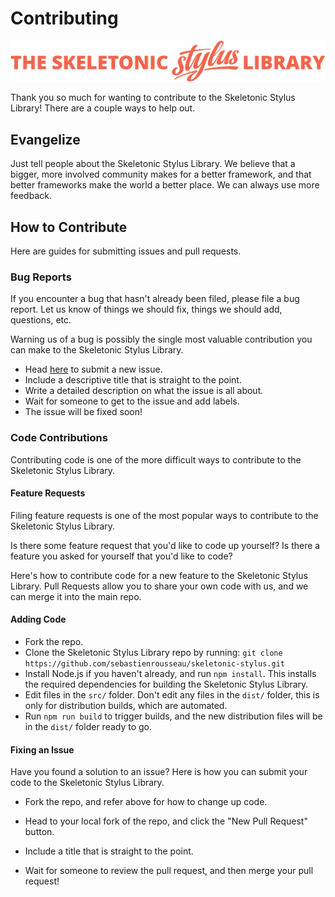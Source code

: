# Contributing

![Banner representing the Skeletonic Stylus Library](../images/skeletonic-stylus-readme.svg)

Thank you so much for wanting to contribute to the Skeletonic Stylus Library! There are a couple ways to help out.

## Evangelize

Just tell people about the Skeletonic Stylus Library. We believe that a bigger, more involved community makes for a better framework, and that better frameworks make the world a better place. We can always use more feedback.

## How to Contribute

Here are guides for submitting issues and pull requests.

### Bug Reports

If you encounter a bug that hasn't already been filed, please file a bug report. Let us know of things we should fix, things we should add, questions, etc.

Warning us of a bug is possibly the single most valuable contribution you can make to the Skeletonic Stylus Library.

+   Head [here](https://github.com/sebastienrousseau/skeletonic-stylus/issues/new) to submit a new issue.
+   Include a descriptive title that is straight to the point.
+   Write a detailed description on what the issue is all about.
+   Wait for someone to get to the issue and add labels.
+   The issue will be fixed soon!

### Code Contributions

Contributing code is one of the more difficult ways to contribute to the Skeletonic Stylus Library.

#### Feature Requests

Filing feature requests is one of the most popular ways to contribute to the Skeletonic Stylus Library.

Is there some feature request that you'd like to code up yourself? Is there a feature you asked for yourself that you'd like to code?

Here's how to contribute code for a new feature to the Skeletonic Stylus Library. Pull Requests allow you to share your own code with us, and we can merge it into the main repo.

#### Adding Code

+   Fork the repo.
+   Clone the Skeletonic Stylus Library repo by running: `git clone https://github.com/sebastienrousseau/skeletonic-stylus.git`
+   Install Node.js if you haven't already, and run `npm install`. This installs the required dependencies for building the Skeletonic Stylus Library.
+   Edit files in the `src/` folder. Don't edit any files in the `dist/` folder, this is only for distribution builds, which are automated.
+   Run `npm run build` to trigger builds, and the new distribution files will be in the `dist/` folder ready to go.

#### Fixing an Issue

Have you found a solution to an issue? Here is how you can submit your code to the Skeletonic Stylus Library.

+   Fork the repo, and refer above for how to change up code.

+   Head to your local fork of the repo, and click the "New Pull Request" button.

+   Include a title that is straight to the point.

+   Wait for someone to review the pull request, and then merge your pull request!
